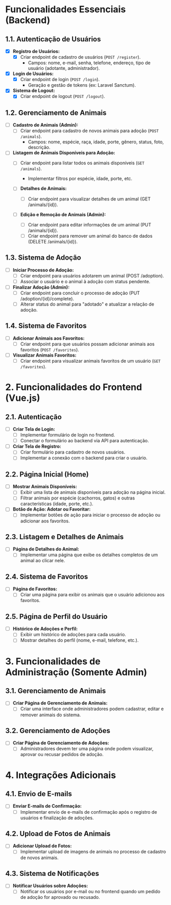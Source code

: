 # Funcionalidades Essenciais (Backend)

## 1.1. Autenticação de Usuários

- [x] **Registro de Usuários:**
    - [x] Criar endpoint de cadastro de usuários (`POST /register`).
        - Campos: nome, e-mail, senha, telefone, endereço, tipo de usuário (adotante, administrador).

- [x] **Login de Usuários:**
    - [x] Criar endpoint de login (`POST /login`).
        - Geração e gestão de tokens (ex: Laravel Sanctum).

- [x] **Sistema de Logout:**
    - [x] Criar endpoint de logout (`POST /logout`).

## 1.2. Gerenciamento de Animais

- [ ] **Cadastro de Animais (Admin):**
    - [ ] Criar endpoint para cadastro de novos animais para adoção (`POST /animals`).
        - Campos: nome, espécie, raça, idade, porte, gênero, status, foto, descrição.

- [ ] **Listagem de Animais Disponíveis para Adoção:**
    - [ ] Criar endpoint para listar todos os animais disponíveis (`GET /animals`).
        - Implementar filtros por espécie, idade, porte, etc.
  
    - [ ] **Detalhes de Animais:**
      - [ ] Criar endpoint para visualizar detalhes de um animal (GET /animals/{id}).
      
    - [ ] **Edição e Remoção de Animais (Admin):**
      - [ ] Criar endpoint para editar informações de um animal (PUT /animals/{id}).
      - [ ] Criar endpoint para remover um animal do banco de dados (DELETE /animals/{id}).

## 1.3. Sistema de Adoção

- [ ] **Iniciar Processo de Adoção:**
  - [ ] Criar endpoint para usuários adotarem um animal (POST /adoption).
  - [ ] Associar o usuário e o animal à adoção com status pendente.
  
- [ ] **Finalizar Adoção (Admin):**
  - [ ] Criar endpoint para concluir o processo de adoção (PUT /adoption/{id}/complete).
  - [ ] Alterar status do animal para "adotado" e atualizar a relação de adoção.

## 1.4. Sistema de Favoritos

- [ ] **Adicionar Animais aos Favoritos:**
    - [ ] Criar endpoint para que usuários possam adicionar animais aos favoritos (`POST /favorites`).

- [ ] **Visualizar Animais Favoritos:**
    - [ ] Criar endpoint para visualizar animais favoritos de um usuário (`GET /favorites`).

# 2. Funcionalidades do Frontend (Vue.js)

## 2.1. Autenticação

- [ ] **Criar Tela de Login:**
    - [ ] Implementar formulário de login no frontend.
    - [ ] Conectar o formulário ao backend via API para autenticação.

- [ ] **Criar Tela de Registro:**
    - [ ] Criar formulário para cadastro de novos usuários.
    - [ ] Implementar a conexão com o backend para criar o usuário.

## 2.2. Página Inicial (Home)

- [ ] **Mostrar Animais Disponíveis:**
    - [ ] Exibir uma lista de animais disponíveis para adoção na página inicial.
    - [ ] Filtrar animais por espécie (cachorros, gatos) e outras características (idade, porte, etc.).

- [ ] **Botão de Ação: Adotar ou Favoritar:**
    - [ ] Implementar botões de ação para iniciar o processo de adoção ou adicionar aos favoritos.

## 2.3. Listagem e Detalhes de Animais

- [ ] **Página de Detalhes do Animal:**
    - [ ] Implementar uma página que exibe os detalhes completos de um animal ao clicar nele.

## 2.4. Sistema de Favoritos

- [ ] **Página de Favoritos:**
    - [ ] Criar uma página para exibir os animais que o usuário adicionou aos favoritos.

## 2.5. Página de Perfil do Usuário

- [ ] **Histórico de Adoções e Perfil:**
    - [ ] Exibir um histórico de adoções para cada usuário.
    - [ ] Mostrar detalhes do perfil (nome, e-mail, telefone, etc.).

# 3. Funcionalidades de Administração (Somente Admin)

## 3.1. Gerenciamento de Animais

- [ ] **Criar Página de Gerenciamento de Animais:**
    - [ ] Criar uma interface onde administradores podem cadastrar, editar e remover animais do sistema.

## 3.2. Gerenciamento de Adoções

- [ ] **Criar Página de Gerenciamento de Adoções:**
    - [ ] Administradores devem ter uma página onde podem visualizar, aprovar ou recusar pedidos de adoção.

# 4. Integrações Adicionais

## 4.1. Envio de E-mails

- [ ] **Enviar E-mails de Confirmação:**
    - [ ] Implementar envio de e-mails de confirmação após o registro de usuários e finalização de adoções.

## 4.2. Upload de Fotos de Animais

- [ ] **Adicionar Upload de Fotos:**
    - [ ] Implementar upload de imagens de animais no processo de cadastro de novos animais.

## 4.3. Sistema de Notificações

- [ ] **Notificar Usuários sobre Adoções:**
    - [ ] Notificar os usuários por e-mail ou no frontend quando um pedido de adoção for aprovado ou recusado.
